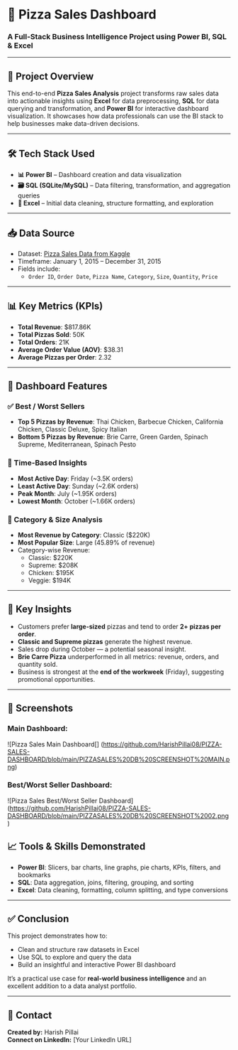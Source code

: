 # 🍕 Pizza Sales Dashboard  
### A Full-Stack Business Intelligence Project using Power BI, SQL & Excel

---

## 📌 Project Overview
This end-to-end **Pizza Sales Analysis** project transforms raw sales data into actionable insights using **Excel** for data preprocessing, **SQL** for data querying and transformation, and **Power BI** for interactive dashboard visualization. It showcases how data professionals can use the BI stack to help businesses make data-driven decisions.

---

## 🛠 Tech Stack Used
- **📊 Power BI** – Dashboard creation and data visualization  
- **🗃 SQL (SQLite/MySQL)** – Data filtering, transformation, and aggregation queries  
- **📄 Excel** – Initial data cleaning, structure formatting, and exploration  

---

## 📥 Data Source
- Dataset: [Pizza Sales Data from Kaggle](https://www.kaggle.com/datasets)  
- Timeframe: January 1, 2015 – December 31, 2015  
- Fields include:  
  - `Order ID`, `Order Date`, `Pizza Name`, `Category`, `Size`, `Quantity`, `Price`  

---

## 📊 Key Metrics (KPIs)
- **Total Revenue**: $817.86K  
- **Total Pizzas Sold**: 50K  
- **Total Orders**: 21K  
- **Average Order Value (AOV)**: $38.31  
- **Average Pizzas per Order**: 2.32  

---

## 🌟 Dashboard Features

### ✅ Best / Worst Sellers
- **Top 5 Pizzas by Revenue**: Thai Chicken, Barbecue Chicken, California Chicken, Classic Deluxe, Spicy Italian  
- **Bottom 5 Pizzas by Revenue**: Brie Carre, Green Garden, Spinach Supreme, Mediterranean, Spinach Pesto  

### 📅 Time-Based Insights
- **Most Active Day**: Friday (~3.5K orders)  
- **Least Active Day**: Sunday (~2.6K orders)  
- **Peak Month**: July (~1.95K orders)  
- **Lowest Month**: October (~1.66K orders)

### 🍕 Category & Size Analysis
- **Most Revenue by Category**: Classic ($220K)  
- **Most Popular Size**: Large (45.89% of revenue)  
- Category-wise Revenue:
  - Classic: $220K
  - Supreme: $208K
  - Chicken: $195K
  - Veggie: $194K

---

## 📌 Key Insights
- Customers prefer **large-sized** pizzas and tend to order **2+ pizzas per order**.
- **Classic and Supreme pizzas** generate the highest revenue.
- Sales drop during October — a potential seasonal insight.
- **Brie Carre Pizza** underperformed in all metrics: revenue, orders, and quantity sold.
- Business is strongest at the **end of the workweek** (Friday), suggesting promotional opportunities.

---
## 📌 Screenshots

### Main Dashboard:
![Pizza Sales Main Dashboard[]
(https://github.com/HarishPillai08/PIZZA-SALES-DASHBOARD/blob/main/PIZZASALES%20DB%20SCREENSHOT%20MAIN.png)

### Best/Worst Seller Dashboard:
![Pizza Sales Best/Worst Seller Dashboard]
(https://github.com/HarishPillai08/PIZZA-SALES-DASHBOARD/blob/main/PIZZASALES%20DB%20SCREENSHOT%2002.png)


## 📈 Tools & Skills Demonstrated
- **Power BI**: Slicers, bar charts, line graphs, pie charts, KPIs, filters, and bookmarks  
- **SQL**: Data aggregation, joins, filtering, grouping, and sorting  
- **Excel**: Data cleaning, formatting, column splitting, and type conversions  

---

## ✅ Conclusion
This project demonstrates how to:
- Clean and structure raw datasets in Excel  
- Use SQL to explore and query the data  
- Build an insightful and interactive Power BI dashboard  

It’s a practical use case for **real-world business intelligence** and an excellent addition to a data analyst portfolio.

---
## 🔗 Contact  
**Created by:** Harish Pillai  
**Connect on LinkedIn:** [Your LinkedIn URL]  
